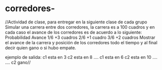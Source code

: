 # corredores-
//Actividad de clase, para entregar en la siguiente clase de cada grupo
Simular una carrera entre dos corredores, la carrera es a 100 cuadros y en cada caso el avance de los corredores es de acuerdo a lo siguiente:
Probabilidad   Avance
1/6                    +3 cuadros
2/6                    +1 cuadro
3/6                    +2 cuadros
Mostrar el avance de la carrera y posición de los corredores todo el tiempo y al final decir quien gano o si hubo empate.

ejemplo de salida:
c1 esta en 3 c2 esta en 8
....
c1 esta en 6 c2 esta en 10
....
....
c2 gano//
